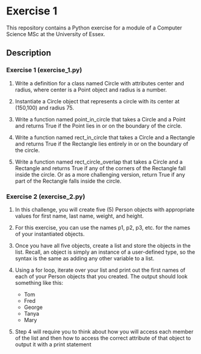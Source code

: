 # Exercise 1

This repository contains a Python exercise for a module of a Computer Science MSc at the University of Essex.

## Description

### Exercise 1 (exercise_1.py)

1. Write a definition for a class named Circle with attributes center and radius, where center is a Point object and radius is a number.

2. Instantiate a Circle object that represents a circle with its center at (150,100)  and radius 75.

3. Write a function named point_in_circle that takes a Circle and a Point and returns True if the Point lies in or on the boundary of the circle.

4. Write a function named rect_in_circle that takes a Circle and a Rectangle and returns True if the Rectangle lies entirely in or on the boundary of the circle.

5. Write a function named rect_circle_overlap that takes a Circle and a Rectangle and returns True if any of the corners of the Rectangle fall inside the circle. Or as a more challenging version, return True if any part of the Rectangle falls inside the circle.

### Exercise 2 (exercise_2.py)

1. In this challenge, you will create five (5) Person objects with appropriate values for first name, last name, weight, and height.

2. For this exercise, you can use the names p1, p2, p3, etc. for the names of your instantiated objects.

3. Once you have all five objects, create a list and store the objects in the list. Recall, an object is simply an instance of a user-defined type, so the syntax is the same as adding any other variable to a list.

4. Using a for loop, iterate over your list and print out the first names of each of your Person objects that you created. The output should look something like this:
    - Tom
    - Fred
    - George
    - Tanya
    - Mary

5. Step 4 will require you to think about how you will access each member of the list and then how to access the correct attribute of that object to output it with a print statement